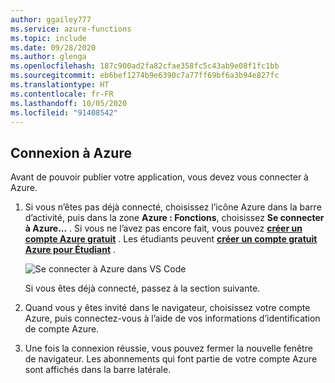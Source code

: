 ```yaml
---
author: ggailey777
ms.service: azure-functions
ms.topic: include
ms.date: 09/28/2020
ms.author: glenga
ms.openlocfilehash: 187c900ad2fa82cfae358fc5c43ab9e08f1fc1bb
ms.sourcegitcommit: eb6bef1274b9e6390c7a77ff69bf6a3b94e827fc
ms.translationtype: HT
ms.contentlocale: fr-FR
ms.lasthandoff: 10/05/2020
ms.locfileid: "91408542"
---
```

## <a name="sign-in-to-azure"></a>Connexion à Azure

Avant de pouvoir publier votre application, vous devez vous connecter à Azure.

1. Si vous n’êtes pas déjà connecté, choisissez l’icône Azure dans la barre d’activité, puis dans la zone **Azure : Fonctions**, choisissez **Se connecter à Azure...** . Si vous ne l’avez pas encore fait, vous pouvez **[créer un compte Azure gratuit](https://azure.microsoft.com/free/)** . Les étudiants peuvent **[créer un compte gratuit Azure pour Étudiant](https://azure.microsoft.com/free/students/)** .

    ![Se connecter à Azure dans VS Code](./media/functions-sign-in-vs-code/functions-sign-into-azure.png)

    Si vous êtes déjà connecté, passez à la section suivante.

1. Quand vous y êtes invité dans le navigateur, choisissez votre compte Azure, puis connectez-vous à l’aide de vos informations d’identification de compte Azure.

1. Une fois la connexion réussie, vous pouvez fermer la nouvelle fenêtre de navigateur. Les abonnements qui font partie de votre compte Azure sont affichés dans la barre latérale.
